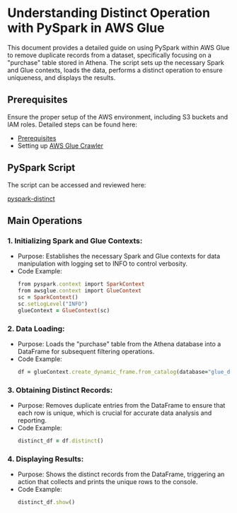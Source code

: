 # Understanding Distinct Operation with PySpark in AWS Glue
This document provides a detailed guide on using PySpark within AWS Glue to remove duplicate records from a dataset, specifically focusing on a "purchase" table stored in Athena. The script sets up the necessary Spark and Glue contexts, loads the data, performs a distinct operation to ensure uniqueness, and displays the results.

## Prerequisites

Ensure the proper setup of the AWS environment, including S3 buckets and IAM roles. Detailed steps can be found here:

* [Prerequisites](/prerequisites.md)
* Setting up [AWS Glue Crawler](/aws-glue-crawler.md)

##  PySpark Script 
The script can be accessed and reviewed here:

[pyspark-distinct](../glue-code/ti-pyspark-distinct.py)

## Main Operations

### 1. Initializing Spark and Glue Contexts:
* Purpose: Establishes the necessary Spark and Glue contexts for data manipulation with logging set to INFO to control verbosity.
* Code Example:
  ```ruby
  from pyspark.context import SparkContext
  from awsglue.context import GlueContext
  sc = SparkContext()
  sc.setLogLevel("INFO")
  glueContext = GlueContext(sc)
  ```

### 2. Data Loading:
* Purpose: Loads the "purchase" table from the Athena database into a DataFrame for subsequent filtering operations.
* Code Example:
  ```ruby
  df = glueContext.create_dynamic_frame.from_catalog(database="glue_db", table_name="purchase").toDF()
  ```
### 3. Obtaining Distinct Records:
* Purpose: Removes duplicate entries from the DataFrame to ensure that each row is unique, which is crucial for accurate data analysis and reporting.
* Code Example:
  ```ruby
  distinct_df = df.distinct()
  ```
 
### 4. Displaying Results:
* Purpose: Shows the distinct records from the DataFrame, triggering an action that collects and prints the unique rows to the console.
* Code Example:
  ```ruby
  distinct_df.show()
  ```
